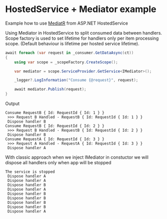 # HostedService + Mediator example
Example how to use [MediatR](https://github.com/jbogard/MediatR) from ASP.NET HostedService

Using Mediator in HostedService to split consumed data between handlers. 
Scope factory is used to set lifetime for handlers only per item processing scope. (Default behaviour is lifetime per hosted service lifetime).

```C#
await foreach (var request in _consumer.GetDataAsync(ct))
{
    using var scope = _scopeFactory.CreateScope();

    var mediator = scope.ServiceProvider.GetService<IMediator>();

    _logger?.LogInformation("Consume {@request}", request);

    await mediator.Publish(request);
}
```

Output

```
Consume RequestB { Id: RequestId { Id: 1 } }
 >>> Request B Handled - RequestB { Id: RequestId { Id: 1 } }
 Dispose handler B
Consume RequestB { Id: RequestId { Id: 2 } }
 >>> Request B Handled - RequestB { Id: RequestId { Id: 2 } }
 Dispose handler B
Consume RequestA { Id: RequestId { Id: 3 } }
 >>> Request A Handled - RequestA { Id: RequestId { Id: 3 } }
 Dispose handler A
```

With classic approach when we inject IMediator in constuctor we will dispose all handlers only when app will be stopped

```
The service is stopped
 Dispose handler A
 Dispose handler A
 Dispose handler B
 Dispose handler A
 Dispose handler B
 Dispose handler B
 Dispose handler B
 Dispose handler B
 Dispose handler A
```
